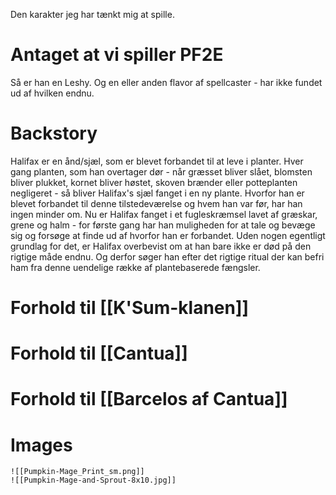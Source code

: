 Den karakter jeg har tænkt mig at spille.
# Antaget at vi spiller PF2E
Så er han en Leshy. Og en eller anden flavor af spellcaster - har ikke fundet ud af hvilken endnu.

# Backstory
Halifax er en ånd/sjæl, som er blevet forbandet til at leve i planter. Hver gang planten, som han overtager dør - når græsset bliver slået, blomsten bliver plukket, kornet bliver høstet, skoven brænder eller potteplanten negligeret - så bliver Halifax's sjæl fanget i en ny plante. Hvorfor han er blevet forbandet til denne tilstedeværelse og hvem han var før, har han ingen minder om.
Nu er Halifax fanget i et fugleskræmsel lavet af græskar, grene og halm - for første gang har han muligheden for at tale og bevæge sig og forsøge at finde ud af hvorfor han er forbandet.
Uden nogen egentligt grundlag for det, er Halifax overbevist om at han bare ikke er død på den rigtige måde endnu. Og derfor søger han efter det rigtige ritual der kan befri ham fra denne uendelige række af plantebaserede fængsler.

# Forhold til [[K'Sum-klanen]]

# Forhold til [[Cantua]]

# Forhold til [[Barcelos af Cantua]]

# Images
	![[Pumpkin-Mage_Print_sm.png]]
	![[Pumpkin-Mage-and-Sprout-8x10.jpg]]



